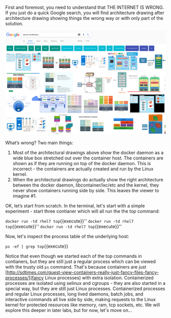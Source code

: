 First and foremost, you need to understand that THE INTERNET IS WRONG. If you just do a quick Google search, you will find architecture drawing after architecture drawing showing things the wrong way or with only part of the solution.

![Containers Are Linux](../../assets/intro-openshift/container-internals-lab-1/01-google-wrong.png)

What’s wrong? Two main things:
 
1. Most of the architectural drawings above show the docker daemon as a wide blue box stretched out over the container host. The containers are shown as if they are running on top of the docker daemon. This is incorrect - the containers are actually created and run by the Linux kernel.
2. When the architectural drawings do actually show the right architecture between the docker daemon, libcontainer/lxc/etc and the kernel, they never show containers running side by side. This leaves the viewer to imagine #1.
 
OK, let’s start from scratch. In the terminal, let's start with a simple experiment - start three contianer which will all run the the top command:

``docker run -td rhel7 top``{{execute}}''
``docker run -td rhel7 top``{{execute}}''
``docker run -td rhel7 top``{{execute}}''

Now, let's inspect the process table of the underlying host:

``ps -ef | grep top``{{execute}}

Notice that even though we started each of the top commands in contianers, but they are still just a regular process which can be viewed with the trusty old ``ps`` command. That's because containers are just [http://sdtimes.com/guest-view-containers-really-just-fancy-files-fancy-processes/](fancy Linux processes) with extra isolation. Containerized processes are isolated using selinux and cgroups - they are also started in a special way, but they are still just Linux processes. Containerized processes and regular Linux processes, long lived daemons, batch jobs, and interactive commands all live side by side, making requests to the Linux kernel for protected resources like memory, ram, tcp sockets, etc. We will explore this deeper in later labs, but for now, let's move on...
